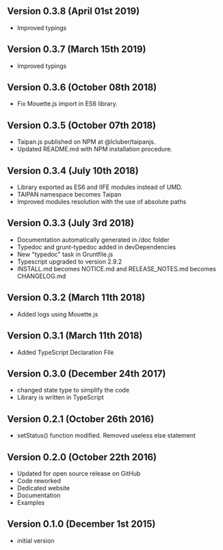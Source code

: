 Version 0.3.8 (April 01st 2019)
-----------------------------
 * Improved typings

Version 0.3.7 (March 15th 2019)
-----------------------------
 * Improved typings

Version 0.3.6 (October 08th 2018)
-----------------------------
 * Fix Mouette.js import in ES6 library.

Version 0.3.5 (October 07th 2018)
-----------------------------
 * Taipan.js published on NPM at @lcluber/taipanjs.
 * Updated README.md with NPM installation procedure.

Version 0.3.4 (July 10th 2018)
-----------------------------
 * Library exported as ES6 and IIFE modules instead of UMD.
 * TAIPAN namespace becomes Taipan
 * Improved modules resolution with the use of absolute paths

Version 0.3.3 (July 3rd 2018)
------------------------------
 * Documentation automatically generated in /doc folder
 * Typedoc and grunt-typedoc added in devDependencies
 * New "typedoc" task in Gruntfile.js
 * Typescript upgraded to version 2.9.2
 * INSTALL.md becomes NOTICE.md and RELEASE_NOTES.md becomes CHANGELOG.md

Version 0.3.2 (March 11th 2018)
------------------------------
 * Added logs using Mouette.js

Version 0.3.1 (March 11th 2018)
------------------------------
 * Added TypeScript Declaration File

Version 0.3.0 (December 24th 2017)
------------------------------
 * changed state type to simplify the code
 * Library is written in TypeScript

Version 0.2.1 (October 26th 2016)
------------------------------
 * setStatus() function modified. Removed useless else statement

Version 0.2.0 (October 22th 2016)
------------------------------
 * Updated for open source release on GitHub
 * Code reworked
 * Dedicated website
 * Documentation
 * Examples

Version 0.1.0 (December 1st 2015)
-----------------------------
 * initial version

